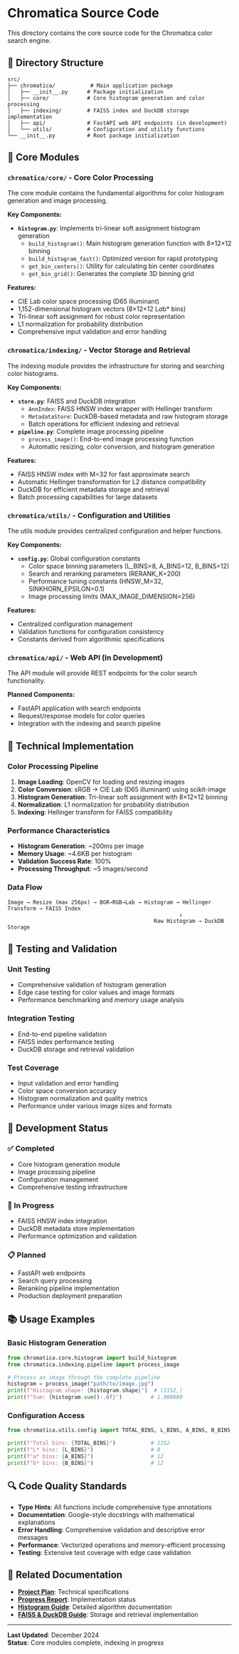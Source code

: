 # Chromatica Source Code

This directory contains the core source code for the Chromatica color search engine.

## 📁 Directory Structure

```
src/
├── chromatica/           # Main application package
│   ├── __init__.py      # Package initialization
│   ├── core/            # Core histogram generation and color processing
│   ├── indexing/        # FAISS index and DuckDB storage implementation
│   ├── api/             # FastAPI web API endpoints (in development)
│   └── utils/           # Configuration and utility functions
└── __init__.py          # Root package initialization
```

## 🧠 Core Modules

### `chromatica/core/` - Core Color Processing

The core module contains the fundamental algorithms for color histogram generation and image processing.

**Key Components:**

- **`histogram.py`**: Implements tri-linear soft assignment histogram generation
  - `build_histogram()`: Main histogram generation function with 8×12×12 binning
  - `build_histogram_fast()`: Optimized version for rapid prototyping
  - `get_bin_centers()`: Utility for calculating bin center coordinates
  - `get_bin_grid()`: Generates the complete 3D binning grid

**Features:**

- CIE Lab color space processing (D65 illuminant)
- 1,152-dimensional histogram vectors (8×12×12 L*a*b\* bins)
- Tri-linear soft assignment for robust color representation
- L1 normalization for probability distribution
- Comprehensive input validation and error handling

### `chromatica/indexing/` - Vector Storage and Retrieval

The indexing module provides the infrastructure for storing and searching color histograms.

**Key Components:**

- **`store.py`**: FAISS and DuckDB integration
  - `AnnIndex`: FAISS HNSW index wrapper with Hellinger transform
  - `MetadataStore`: DuckDB-based metadata and raw histogram storage
  - Batch operations for efficient indexing and retrieval
- **`pipeline.py`**: Complete image processing pipeline
  - `process_image()`: End-to-end image processing function
  - Automatic resizing, color conversion, and histogram generation

**Features:**

- FAISS HNSW index with M=32 for fast approximate search
- Automatic Hellinger transformation for L2 distance compatibility
- DuckDB for efficient metadata storage and retrieval
- Batch processing capabilities for large datasets

### `chromatica/utils/` - Configuration and Utilities

The utils module provides centralized configuration and helper functions.

**Key Components:**

- **`config.py`**: Global configuration constants
  - Color space binning parameters (L_BINS=8, A_BINS=12, B_BINS=12)
  - Search and reranking parameters (RERANK_K=200)
  - Performance tuning constants (HNSW_M=32, SINKHORN_EPSILON=0.1)
  - Image processing limits (MAX_IMAGE_DIMENSION=256)

**Features:**

- Centralized configuration management
- Validation functions for configuration consistency
- Constants derived from algorithmic specifications

### `chromatica/api/` - Web API (In Development)

The API module will provide REST endpoints for the color search functionality.

**Planned Components:**

- FastAPI application with search endpoints
- Request/response models for color queries
- Integration with the indexing and search pipeline

## 🔧 Technical Implementation

### Color Processing Pipeline

1. **Image Loading**: OpenCV for loading and resizing images
2. **Color Conversion**: sRGB → CIE Lab (D65 illuminant) using scikit-image
3. **Histogram Generation**: Tri-linear soft assignment with 8×12×12 binning
4. **Normalization**: L1 normalization for probability distribution
5. **Indexing**: Hellinger transform for FAISS compatibility

### Performance Characteristics

- **Histogram Generation**: ~200ms per image
- **Memory Usage**: ~4.6KB per histogram
- **Validation Success Rate**: 100%
- **Processing Throughput**: ~5 images/second

### Data Flow

```
Image → Resize (max 256px) → BGR→RGB→Lab → Histogram → Hellinger Transform → FAISS Index
                                                      ↓
                                              Raw Histogram → DuckDB Storage
```

## 🧪 Testing and Validation

### Unit Testing

- Comprehensive validation of histogram generation
- Edge case testing for color values and image formats
- Performance benchmarking and memory usage analysis

### Integration Testing

- End-to-end pipeline validation
- FAISS index performance testing
- DuckDB storage and retrieval validation

### Test Coverage

- Input validation and error handling
- Color space conversion accuracy
- Histogram normalization and quality metrics
- Performance under various image sizes and formats

## 🚀 Development Status

### ✅ Completed

- Core histogram generation module
- Image processing pipeline
- Configuration management
- Comprehensive testing infrastructure

### 🔄 In Progress

- FAISS HNSW index integration
- DuckDB metadata store implementation
- Performance optimization and validation

### 📋 Planned

- FastAPI web endpoints
- Search query processing
- Reranking pipeline implementation
- Production deployment preparation

## 📚 Usage Examples

### Basic Histogram Generation

```python
from chromatica.core.histogram import build_histogram
from chromatica.indexing.pipeline import process_image

# Process an image through the complete pipeline
histogram = process_image("path/to/image.jpg")
print(f"Histogram shape: {histogram.shape}")  # (1152,)
print(f"Sum: {histogram.sum():.6f}")         # 1.000000
```

### Configuration Access

```python
from chromatica.utils.config import TOTAL_BINS, L_BINS, A_BINS, B_BINS

print(f"Total bins: {TOTAL_BINS}")           # 1152
print(f"L* bins: {L_BINS}")                  # 8
print(f"a* bins: {A_BINS}")                  # 12
print(f"b* bins: {B_BINS}")                  # 12
```

## 🔍 Code Quality Standards

- **Type Hints**: All functions include comprehensive type annotations
- **Documentation**: Google-style docstrings with mathematical explanations
- **Error Handling**: Comprehensive validation and descriptive error messages
- **Performance**: Vectorized operations and memory-efficient processing
- **Testing**: Extensive test coverage with edge case validation

## 📖 Related Documentation

- **[Project Plan](docs/.cursor/critical_instructions.md)**: Technical specifications
- **[Progress Report](docs/progress.md)**: Implementation status
- **[Histogram Guide](docs/histogram_generation_guide.md)**: Detailed algorithm documentation
- **[FAISS & DuckDB Guide](docs/faiss_duckdb_guide.md)**: Storage and retrieval implementation

---

**Last Updated**: December 2024  
**Status**: Core modules complete, indexing in progress

